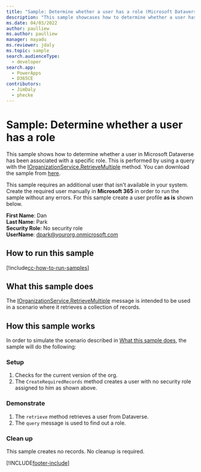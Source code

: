 ```yaml
---
title: "Sample: Determine whether a user has a role (Microsoft Dataverse) | Microsoft Docs" # Intent and product brand in a unique string of 43-59 chars including spaces
description: "This sample showcases how to determine whether a user has a specific role." # 115-145 characters including spaces. This abstract displays in the search result.
ms.date: 04/03/2022
author: paulliew
ms.author: paulliew
manager: mayadu
ms.reviewer: jdaly
ms.topic: sample
search.audienceType:
  - developer
search.app:
  - PowerApps
  - D365CE
contributors:
  - JimDaly
  - phecke
---
```


# Sample: Determine whether a user has a role

This sample shows how to determine whether a user in Microsoft Dataverse has been associated with a specific role. This is performed by using a query with the [IOrganizationService.RetrieveMultiple](/dotnet/api/microsoft.xrm.sdk.iorganizationservice.retrievemultiple) method. You can download the sample from [here](https://github.com/microsoft/PowerApps-Samples/tree/master/dataverse/orgsvc/C%23/DetermineWhetherUserHasRole).

This sample requires an additional user that isn't available in your system. Create the required user manually in **Microsoft 365** in order to run the sample without any errors. For this sample create a user profile **as is** shown below.

**First Name**: Dan<br/>
**Last Name**: Park<br/>
**Security Role**: No security role<br/>
**UserName**: dpark@yourorg.onmicrosoft.com<br/>

## How to run this sample

[!include[cc-how-to-run-samples](../../includes/cc-how-to-run-samples.md)]

## What this sample does

The [IOrganizationService.RetrieveMultiple](/dotnet/api/microsoft.xrm.sdk.iorganizationservice.retrievemultiple) message is intended to be used in a scenario where it retrieves a collection of records.

## How this sample works

In order to simulate the scenario described in [What this sample does](#what-this-sample-does), the sample will do the following:

### Setup

1. Checks for the current version of the org.
2. The `CreateRequiredRecords` method creates a user with no security role assigned to him as shown above.

### Demonstrate

1. The `retrieve` method retrieves a user from Dataverse.
2. The `query` message is used to find out a role.

### Clean up

This sample creates no records. No cleanup is required.

[!INCLUDE[footer-include](../../../../includes/footer-banner.md)]
